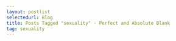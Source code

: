 ```yaml
---
layout: postlist
selectedurl: Blog
title: Posts Tagged "sexuality" - Perfect and Absolute Blank
tag: sexuality
---
```

